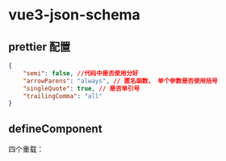 # vue3-json-schema

## prettier 配置
```json
{
    "semi": false, //代码中是否使用分好
    "arrowParens": "always", // 匿名函数， 单个参数是否使用括号
    "singleQuote": true, // 是否单引号
    "trailingComma": "all"
}
```

## defineComponent 
四个重载：

